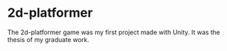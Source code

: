 # 2d-platformer
The 2d-platformer game was my first project made with Unity.
It was the thesis of my graduate work.

